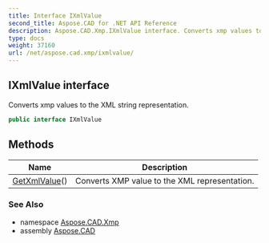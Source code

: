 ```yaml
---
title: Interface IXmlValue
second_title: Aspose.CAD for .NET API Reference
description: Aspose.CAD.Xmp.IXmlValue interface. Converts xmp values to the XML string representation
type: docs
weight: 37160
url: /net/aspose.cad.xmp/ixmlvalue/
---
```

## IXmlValue interface

Converts xmp values to the XML string representation.

```csharp
public interface IXmlValue
```

## Methods

| Name | Description |
| --- | --- |
| [GetXmlValue](../../aspose.cad.xmp/ixmlvalue/getxmlvalue/)() | Converts XMP value to the XML representation. |

### See Also

* namespace [Aspose.CAD.Xmp](../../aspose.cad.xmp/)
* assembly [Aspose.CAD](../../)


